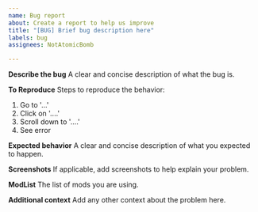 ```yaml
---
name: Bug report
about: Create a report to help us improve
title: "[BUG] Brief bug description here"
labels: bug
assignees: NotAtomicBomb

---
```


**Describe the bug**
A clear and concise description of what the bug is.

**To Reproduce**
Steps to reproduce the behavior:
1. Go to '...'
2. Click on '....'
3. Scroll down to '....'
4. See error

**Expected behavior**
A clear and concise description of what you expected to happen.

**Screenshots**
If applicable, add screenshots to help explain your problem.

**ModList**
The list of mods you are using.

**Additional context**
Add any other context about the problem here.
